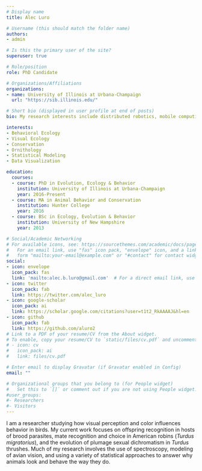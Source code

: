 ```yaml
---
# Display name
title: Alec Luro

# Username (this should match the folder name)
authors:
- admin

# Is this the primary user of the site?
superuser: true

# Role/position
role: PhD Candidate

# Organizations/Affiliations
organizations:
- name: University of Illinois at Urbana-Champaign
  url: "https://sib.illinois.edu/"

# Short bio (displayed in user profile at end of posts)
bio: My research interests include distributed robotics, mobile computing and programmable matter.

interests:
- Behavioral Ecology
- Visual Ecology
- Conservation
- Ornithology
- Statistical Modeling
- Data Visualization

education:
  courses:
  - course: PhD in Evolution, Ecology & Behavior
    institution: University of Illinois at Urbana-Champaign
    year: 2016-Present
  - course: MA in Animal Behavior and Conservation
    institution: Hunter College
    year: 2016
  - course: BSc in Ecology, Evolution & Behavior
    institution: University of New Hampshire
    year: 2013

# Social/Academic Networking
# For available icons, see: https://sourcethemes.com/academic/docs/page-builder/#icons
#   For an email link, use "fas" icon pack, "envelope" icon, and a link in the
#   form "mailto:your-email@example.com" or "#contact" for contact widget.
social:
- icon: envelope
  icon_pack: fas
  link: 'mailto:alec.b.luro@gmail.com'  # For a direct email link, use "mailto:test@example.org".
- icon: twitter
  icon_pack: fab
  link: https://twitter.com/alec_luro
- icon: google-scholar
  icon_pack: ai
  link: https://scholar.google.com/citations?user=t1t2_RkAAAAJ&hl=en
- icon: github
  icon_pack: fab
  link: https://github.com/aluro2
# Link to a PDF of your resume/CV from the About widget.
# To enable, copy your resume/CV to `static/files/cv.pdf` and uncomment the lines below.
# - icon: cv
#   icon_pack: ai
#   link: files/cv.pdf

# Enter email to display Gravatar (if Gravatar enabled in Config)
email: ""

# Organizational groups that you belong to (for People widget)
#   Set this to `[]` or comment out if you are not using People widget.
#user_groups:
#- Researchers
#- Visitors
---
```


I am a researcher studying how visual perception and color influences behavior in birds. My current work focuses on offspring recognition in hosts of brood parasites, mate recognition and choice in American robins (*Turdus migratorius*), and the evolution of plumage sexual dichromatism in *Turdus* thrushes. Much of my research involves the use of spectroscopy, modeling of avian vision, and using a variety of statistical approaches to answer why animals look and behave the way they do.
